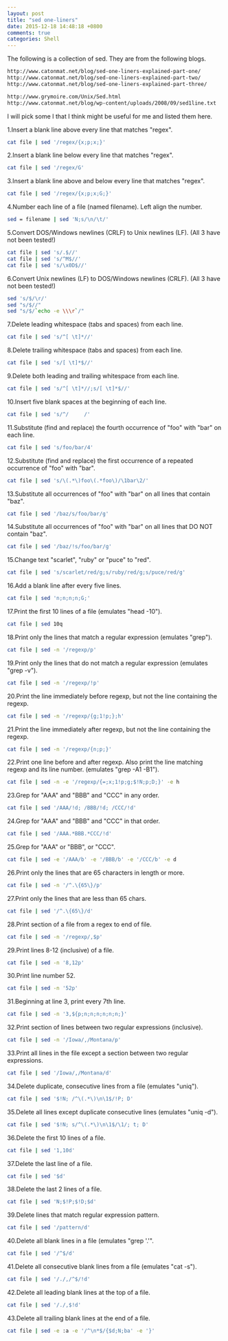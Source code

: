 ```yaml
---
layout: post
title: "sed one-liners"
date: 2015-12-18 14:48:18 +0800
comments: true
categories: Shell
---
```

The following is a collection of sed. They are from the following blogs.

```html
http://www.catonmat.net/blog/sed-one-liners-explained-part-one/
http://www.catonmat.net/blog/sed-one-liners-explained-part-two/
http://www.catonmat.net/blog/sed-one-liners-explained-part-three/

http://www.grymoire.com/Unix/Sed.html
http://www.catonmat.net/blog/wp-content/uploads/2008/09/sed1line.txt
```

I will pick some I that I think might be useful for me and listed them here.

1.Insert a blank line above every line that matches "regex".

```sh
cat file | sed '/regex/{x;p;x;}'
```

2.Insert a blank line below every line that matches "regex".

```sh
cat file | sed '/regex/G'
```

3.Insert a blank line above and below every line that matches "regex".

```sh
cat file | sed '/regex/{x;p;x;G;}'
```

4.Number each line of a file (named filename). Left align the number.

```sh
sed = filename | sed 'N;s/\n/\t/'
```

5.Convert DOS/Windows newlines (CRLF) to Unix newlines (LF). (All 3 have not been tested!)

```sh
cat file | sed 's/.$//'
cat file | sed 's/^M$//'
cat file | sed 's/\x0D$//'
```

6.Convert Unix newlines (LF) to DOS/Windows newlines (CRLF). (All 3 have not been tested!)

```sh
sed 's/$/\r/'
sed "s/$//"
sed "s/$/`echo -e \\\r`/"
```

7.Delete leading whitespace (tabs and spaces) from each line.

```sh
cat file | sed 's/^[ \t]*//'
```

8.Delete trailing whitespace (tabs and spaces) from each line.

```sh
cat file | sed 's/[ \t]*$//'
```

9.Delete both leading and trailing whitespace from each line.

```sh
cat file | sed 's/^[ \t]*//;s/[ \t]*$//'
```

10.Insert five blank spaces at the beginning of each line.

```sh
cat file | sed 's/^/     /'
```

11.Substitute (find and replace) the fourth occurrence of "foo" with "bar" on each line.

```sh
cat file | sed 's/foo/bar/4'
```

12.Substitute (find and replace) the first occurrence of a repeated occurrence of "foo" with "bar".

```sh
cat file | sed 's/\(.*\)foo\(.*foo\)/\1bar\2/'
```

13.Substitute all occurrences of "foo" with "bar" on all lines that contain "baz".

```sh
cat file | sed '/baz/s/foo/bar/g'
```

14.Substitute all occurrences of "foo" with "bar" on all lines that DO NOT contain "baz".

```sh
cat file | sed '/baz/!s/foo/bar/g'
```

15.Change text "scarlet", "ruby" or "puce" to "red".

```sh
cat file | sed 's/scarlet/red/g;s/ruby/red/g;s/puce/red/g'
```

16.Add a blank line after every five lines.

```sh
cat file | sed 'n;n;n;n;G;'
```

17.Print the first 10 lines of a file (emulates "head -10").

```sh
cat file | sed 10q
```

18.Print only the lines that match a regular expression (emulates "grep").

```sh
cat file | sed -n '/regexp/p'
```

19.Print only the lines that do not match a regular expression (emulates "grep -v").

```sh
cat file | sed -n '/regexp/!p'
```

20.Print the line immediately before regexp, but not the line containing the regexp.

```sh
cat file | sed -n '/regexp/{g;1!p;};h'
```

21.Print the line immediately after regexp, but not the line containing the regexp.

```sh
cat file | sed -n '/regexp/{n;p;}'
```

22.Print one line before and after regexp. Also print the line matching regexp and its line number. (emulates "grep -A1 -B1").

```sh
cat file | sed -n -e '/regexp/{=;x;1!p;g;$!N;p;D;}' -e h
```

23.Grep for "AAA" and "BBB" and "CCC" in any order.

```sh
cat file | sed '/AAA/!d; /BBB/!d; /CCC/!d'
```

24.Grep for "AAA" and "BBB" and "CCC" in that order.

```sh
cat file | sed '/AAA.*BBB.*CCC/!d'
```

25.Grep for "AAA" or "BBB", or "CCC".

```sh
cat file | sed -e '/AAA/b' -e '/BBB/b' -e '/CCC/b' -e d
```

26.Print only the lines that are 65 characters in length or more.

```sh
cat file | sed -n '/^.\{65\}/p'
```

27.Print only the lines that are less than 65 chars.

```sh
cat file | sed '/^.\{65\}/d'
```

28.Print section of a file from a regex to end of file.

```sh
cat file | sed -n '/regexp/,$p'
```

29.Print lines 8-12 (inclusive) of a file.

```sh
cat file | sed -n '8,12p'
```

30.Print line number 52.

```sh
cat file | sed -n '52p'
```

31.Beginning at line 3, print every 7th line.

```sh
cat file | sed -n '3,${p;n;n;n;n;n;n;}'
```

32.Print section of lines between two regular expressions (inclusive).

```sh
cat file | sed -n '/Iowa/,/Montana/p'
```

33.Print all lines in the file except a section between two regular expressions.

```sh
cat file | sed '/Iowa/,/Montana/d'
```

34.Delete duplicate, consecutive lines from a file (emulates "uniq").

```sh
cat file | sed '$!N; /^\(.*\)\n\1$/!P; D'
```

35.Delete all lines except duplicate consecutive lines (emulates "uniq -d").

```sh
cat file | sed '$!N; s/^\(.*\)\n\1$/\1/; t; D'
```

36.Delete the first 10 lines of a file.

```sh
cat file | sed '1,10d'
```

37.Delete the last line of a file.

```sh
cat file | sed '$d'
```

38.Delete the last 2 lines of a file.

```sh
cat file | sed 'N;$!P;$!D;$d'
```

39.Delete lines that match regular expression pattern.

```sh
cat file | sed '/pattern/d'
```

40.Delete all blank lines in a file (emulates "grep '.'".

```sh
cat file | sed '/^$/d'
```

41.Delete all consecutive blank lines from a file (emulates "cat -s").

```sh
cat file | sed '/./,/^$/!d'
```

42.Delete all leading blank lines at the top of a file.

```sh
cat file | sed '/./,$!d'
```

43.Delete all trailing blank lines at the end of a file.

```sh
cat file | sed -e :a -e '/^\n*$/{$d;N;ba' -e '}'
```